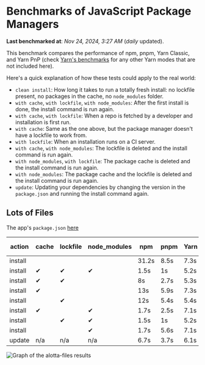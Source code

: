 # Benchmarks of JavaScript Package Managers

**Last benchmarked at**: _Nov 24, 2024, 3:27 AM_ (_daily_ updated).

This benchmark compares the performance of npm, pnpm, Yarn Classic, and Yarn PnP (check [Yarn's benchmarks](https://yarnpkg.com/benchmarks) for any other Yarn modes that are not included here).

Here's a quick explanation of how these tests could apply to the real world:

- `clean install`: How long it takes to run a totally fresh install: no lockfile present, no packages in the cache, no `node_modules` folder.
- `with cache`, `with lockfile`, `with node_modules`: After the first install is done, the install command is run again.
- `with cache`, `with lockfile`: When a repo is fetched by a developer and installation is first run.
- `with cache`: Same as the one above, but the package manager doesn't have a lockfile to work from.
- `with lockfile`: When an installation runs on a CI server.
- `with cache`, `with node_modules`: The lockfile is deleted and the install command is run again.
- `with node_modules`, `with lockfile`: The package cache is deleted and the install command is run again.
- `with node_modules`: The package cache and the lockfile is deleted and the install command is run again.
- `update`: Updating your dependencies by changing the version in the `package.json` and running the install command again.

## Lots of Files

The app's `package.json` [here](https://github.com/pnpm/pnpm.io/blob/main/benchmarks/fixtures/alotta-files/package.json)

| action  | cache | lockfile | node_modules| npm | pnpm | Yarn | Yarn PnP |
| ---     | ---   | ---      | ---         | --- | ---  | ---  | ---      |
| install |       |          |             | 31.2s | 8.5s | 7.3s | 3.5s |
| install | ✔     | ✔        | ✔           | 1.5s | 1s | 5.2s | n/a |
| install | ✔     | ✔        |             | 8s | 2.7s | 5.3s | 1.3s |
| install | ✔     |          |             | 13s | 5.9s | 7.3s | 3s |
| install |       | ✔        |             | 12s | 5.4s | 5.4s | 1.3s |
| install | ✔     |          | ✔           | 1.7s | 2.5s | 7.1s | n/a |
| install |       | ✔        | ✔           | 1.5s | 1s | 5.2s | n/a |
| install |       |          | ✔           | 1.7s | 5.6s | 7.1s | n/a |
| update  | n/a | n/a | n/a | 6.7s | 3.7s | 6.1s | 3.1s |

<img alt="Graph of the alotta-files results" src="/img/benchmarks/alotta-files.svg" />